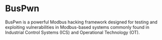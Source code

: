 # BusPwn
BusPwn is a powerful Modbus hacking framework designed for testing and exploiting vulnerabilities in Modbus-based systems commonly found in Industrial Control Systems (ICS) and Operational Technology (OT). 
